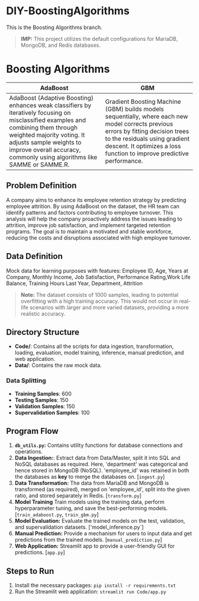 # DIY-BoostingAlgorithms

This is the Boosting Algorithms branch.

> **IMP:** This project utilizes the default configurations for MariaDB, MongoDB, and Redis databases.

# Boosting Algorithms

|AdaBoost                          |GBM                         |
|-------------------------------|-----------------------------|
AdaBoost (Adaptive Boosting) enhances weak classifiers by iteratively focusing on misclassified examples and combining them through weighted majority voting. It adjusts sample weights to improve overall accuracy, commonly using algorithms like SAMME or SAMME.R.         |Gradient Boosting Machine (GBM) builds models sequentially, where each new model corrects previous errors by fitting decision trees to the residuals using gradient descent. It optimizes a loss function to improve predictive performance.            |

## Problem Definition

A company aims to enhance its employee retention strategy by predicting employee attrition. By using AdaBoost on the dataset, the HR team can identify patterns and factors contributing to employee turnover. This analysis will help the company proactively address the issues leading to attrition, improve job satisfaction, and implement targeted retention programs. The goal is to maintain a motivated and stable workforce, reducing the costs and disruptions associated with high employee turnover.

## Data Definition

Mock data for learning purposes with features: Employee ID, Age, Years at Company, Monthly Income, Job Satisfaction, Performance Rating,Work Life Balance, Training Hours Last Year, Department, Attrition 

> **Note:** The dataset consists of 1000 samples, leading to potential overfitting with a high training accuracy. This would not occur in real-life scenarios with larger and more varied datasets, providing a more realistic accuracy.

## Directory Structure

- **Code/**: Contains all the scripts for data ingestion, transformation, loading, evaluation, model training, inference, manual prediction, and web application.
- **Data/**: Contains the raw mock data.

### Data Splitting

- **Training Samples**: 600
- **Testing Samples**: 150
- **Validation Samples**: 150
- **Supervalidation Samples**: 100

## Program Flow

1. **`db_utils.py`:** Contains utility functions for database connections and operations.
1. **Data Ingestion:**: Extract data from Data/Master, split it into SQL and NoSQL databases as required. Here, 'department' was categorical and hence stored in MongoDB (NoSQL). 'employee_id' was retained in both the databases as **key** to merge the databases on. [`ingest.py`]
2. **Data Transformation:** The data from MariaDB and MongoDB is transformed (as required), merged on 'employee_id', split into the given ratio, and stored separately in Redis. [`transform.py`]
3. **Model Training** Train models using the training data, perform hyperparameter tuning, and save the best-performing models. [`train_adaboost.py`, `train_gbm.py`]
4. **Model Evaluation:** Evaluate the trained models on the test, validation, and supervalidation datasets. ['model_inference.py`]
5. **Manual Prediction:** Provide a mechanism for users to input data and get predictions from the trained models. [`manual_prediction.py`]
6. **Web Application:** Streamlit app to provide a user-friendly GUI for predictions. [`app.py`]

## Steps to Run

1. Install the necessary packages: `pip install -r requirements.txt`
2. Run the Streamlit web application: `streamlit run Code/app.py`